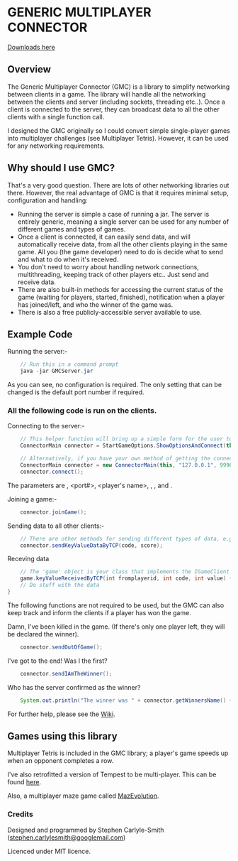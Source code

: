 # GENERIC MULTIPLAYER CONNECTOR

[Downloads here](https://bitbucket.org/SteveSmith16384/genericmultiplayerconnector/downloads)


## Overview
The Generic Multiplayer Connector (GMC) is a library to simplify networking between clients in a game.  The library will handle all the networking between the clients and server (including sockets, threading etc..).  Once a client is connected to the server, they can broadcast data to all the other clients with a single function call.

I designed the GMC originally so I could convert simple single-player games into multiplayer challenges (see Multiplayer Tetris).  However, it can be used for any networking requirements.


## Why should I use GMC?
That's a very good question.  There are lots of other networking libraries out there.  However, the real advantage of GMC is that it requires minimal setup, configuration and handling: 

* Running the server is simple a case of running a jar.  The server is entirely generic, meaning a single server can be used for any number of different games and types of games.
* Once a client is connected, it can easily send data, and will automatically receive data, from all the other clients playing in the same game.  All you (the game developer) need to do is decide what to send and what to do when it's received.
* You don't need to worry about handling network connections, multithreading, keeping track of other players etc..  Just send and receive data.
*  There are also built-in methods for accessing the current status of the game (waiting for players, started, finished), notification when a player has joined/left, and who the winner of the game was.
* There is also a free publicly-accessible server available to use.


## Example Code

Running the server:-
```java
	// Run this in a command prompt
	java -jar GMCServer.jar
```

As you can see, no configuration is required.  The only setting that can be changed is the default port number if required.


### All the following code is run on the clients.

Connecting to the server:-
```java
	// This helper function will bring up a simple form for the user to enter an IP address etc..
	ConnectorMain connector = StartGameOptions.ShowOptionsAndConnect(this);

	// Alternatively, if you have your own method of getting the connection details:
	ConnectorMain connector = new ConnectorMain(this, "127.0.0.1", 9996, "Players Name", "MyGame", 2, 99);
	connector.connect();
```

The parameters are <ip to connect to>, <port#>, <player's name>, <game code>, <minimum players>, and <maximum players>.

Joining a game:-
```java
	connector.joinGame();
```

Sending data to all other clients:-
```java
	// There are other methods for sending different types of data, e.g. byte arrays, objects; this method sends a key/value pair by TCP.  When data is sent, it is automatically received by all the other clients.
	connector.sendKeyValueDataByTCP(code, score);
```

Receving data
```java
	// The 'game' object is your class that implements the IGameClient interface.
	game.keyValueReceivedByTCP(int fromplayerid, int code, int value) { 
	// Do stuff with the data 
}
```

The following functions are not required to be used, but the GMC can also keep track and inform the clients if a player has won the game.

Damn, I've been killed in the game.  (If there's only one player left, they will be declared the winner).
```java
	connector.sendOutOfGame();
```

I've got to the end!  Was I the first?
```java
	connector.sendIAmTheWinner();
```

Who has the server confirmed as the winner?
```java
	System.out.println("The winner was " + connector.getWinnersName() + "!");
```

For further help, please see the [Wiki](https://bitbucket.org/SteveSmith16384/genericmultiplayerconnector/wiki/Home).


## Games using this library
Multiplayer Tetris is included in the GMC library; a player's game speeds up when an opponent completes a row.  

I've also retrofitted a version of Tempest to be multi-player.  This can be found [here](https://github.com/SteveSmith16384/wbt-multiplayer).

Also, a multiplayer maze game called [MazEvolution](https://bitbucket.org/SteveSmith16384/mazeevolution).


### Credits

Designed and programmed by Stephen Carlyle-Smith (stephen.carlylesmith@googlemail.com)

Licenced under MIT licence.